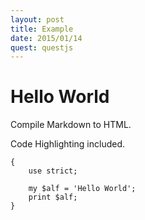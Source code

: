```yaml
---
layout: post
title: Example
date: 2015/01/14
quest: questjs
---
```


# Hello World

Compile Markdown to HTML.

Code Highlighting included.

    {
        use strict;

        my $alf = 'Hello World';
        print $alf;
    }
